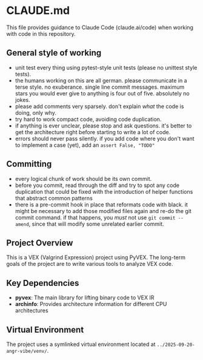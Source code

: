 # CLAUDE.md

This file provides guidance to Claude Code (claude.ai/code) when working with code in this repository.

## General style of working

- unit test every thing using pytest-style unit tests (please no unittest style tests).
- the humans working on this are all german. please communicate in a terse style. no exuberance. single line commit messages. maximum stars you would ever give to anything is four out of five. absolutely no jokes.
- please add comments very sparsely. don't explain *what* the code is doing, only why.
- try hard to work compact code, avoiding code duplication.
- if anything is ever unclear, please stop and ask questions. it's better to get the architecture right before starting to write a lot of code.
- errors should never pass silently. if you add code where you don't want to implement a case (yet), add an `assert False, "TODO"`

## Committing

- every logical chunk of work should be its own commit.
- before you commit, read through the diff and try to spot any code duplication
  that could be fixed with the introduction of helper functions that abstract
  common patterns
- there is a pre-commit hook in place that reformats code with black. it might
  be necessary to add those modified files again and re-do the git commit
  command. if that happens, you *must* not use `git commit --amend`, since that
  will modify some unrelated earlier commit.

## Project Overview

This is a VEX (Valgrind Expression) project using PyVEX. The long-term goals of
the project are to write various tools to analyze VEX code.

## Key Dependencies

- **pyvex**: The main library for lifting binary code to VEX IR
- **archinfo**: Provides architecture information for different CPU architectures

## Virtual Environment

The project uses a symlinked virtual environment located at `../2025-09-20-angr-vibe/venv/`.
